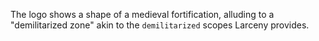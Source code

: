 The logo shows a shape of a medieval fortification, alluding to a "demilitarized zone" akin to the `demilitarized` scopes Larceny provides.
